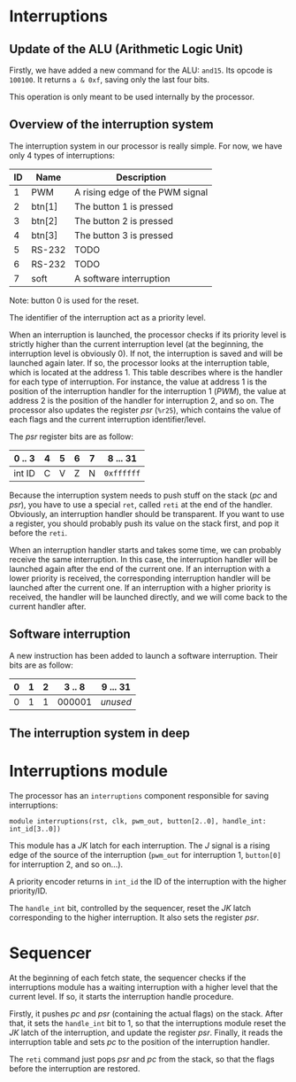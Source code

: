 Interruptions
=============

Update of the ALU (Arithmetic Logic Unit)
-----------------------------------------

Firstly, we have added a new command for the ALU: `and15`. Its opcode is
`100100`.
It returns `a & 0xf`, saving only the last four bits.

This operation is only meant to be used internally by the processor.

Overview of the interruption system
-----------------------------------

The interruption system in our processor is really simple.
For now, we have only 4 types of interruptions:

 ID |  Name  |           Description
----|--------|----------------------------------
  1 |    PWM | A rising edge of the PWM signal
  2 | btn[1] | The button 1 is pressed
  3 | btn[2] | The button 2 is pressed
  4 | btn[3] | The button 3 is pressed
  5 | RS-232 | TODO
  6 | RS-232 | TODO
  7 |   soft | A software interruption

Note: button 0 is used for the reset.

The identifier of the interruption act as a priority level.

When an interruption is launched, the processor checks if its priority level is
strictly higher than the current interruption level (at the beginning, the
interruption level is obviously 0). If not, the interruption is saved and will
be launched again later. If so, the processor looks at the interruption table,
which is located at the address 1. This table describes where is the handler
for each type of interruption. For instance, the value at address 1 is the
position of the interruption handler for the interruption 1 (*PWM*), the value
at address 2 is the position of the handler for interruption 2, and so on. The
processor also updates the register *psr* (`%r25`), which contains the value of
each flags and the current interruption identifier/level.

The *psr* register bits are as follow:

| 0 .. 3 | 4 | 5 | 6 | 7 | 8  ...  31 |
|--------|---|---|---|---|------------|
| int ID | C | V | Z | N | `0xffffff` |

Because the interruption system needs to push stuff on the stack (*pc* and
*psr*), you have to use a special `ret`, called `reti` at the end of the
handler.
Obviously, an interruption handler should be transparent. If you want to use a
register, you should probably push its value on the stack first, and pop it
before the `reti`.

When an interruption handler starts and takes some time, we can probably
receive the same interruption. In this case, the interruption handler will be
launched again after the end of the current one. If an interruption with a
lower priority is received, the corresponding interruption handler will be
launched after the current one.
If an interruption with a higher priority is received, the handler will be
launched directly, and we will come back to the current handler after.

Software interruption
---------------------

A new instruction has been added to launch a software interruption.
Their bits are as follow:

| 0 | 1 | 2 | 3 .. 8 | 9 ... 31 |
|:-:|:-:|:-:|:------:|:--------:|
| 0 | 1 | 1 | 000001 | *unused* |


The interruption system in deep
-------------------------------
# Interruptions module #

The processor has an `interruptions` component responsible for saving
interruptions:

```
module interruptions(rst, clk, pwm_out, button[2..0], handle_int: int_id[3..0])
```

This module has a *JK* latch for each interruption. The *J* signal is a rising
edge of the source of the interruption (`pwm_out` for interruption 1,
`button[0]` for interruption 2, and so on…).

A priority encoder returns in `int_id` the ID of the interruption with the
higher priority/ID.

The `handle_int` bit, controlled by the sequencer, reset the *JK* latch
corresponding to the higher interruption. It also sets the register *psr*.

# Sequencer #

At the beginning of each fetch state, the sequencer checks if the interruptions
module has a waiting interruption with a higher level that the current level.
If so, it starts the interruption handle procedure.

Firstly, it pushes *pc* and *psr* (containing the actual flags) on the stack.
After that, it sets the `handle_int` bit to 1, so that the interruptions module
reset the *JK* latch of the interruption, and update the register *psr*.
Finally, it reads the interruption table and sets *pc* to the position of the
interruption handler.

The `reti` command just pops *psr* and *pc* from the stack, so that the flags
before the interruption are restored.
